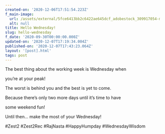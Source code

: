 ```yaml
---
created-on: '2020-12-06T17:51:54.223Z'
f_main-image:
  url: /assets/external/5fce6413bb2c6422ae645dcf_adobestock_309917054-min.jpeg
  alt: null
title: Hello Wednesday!
slug: hello-wednesday
f_date: '2020-09-30T00:00:00.000Z'
updated-on: '2020-12-07T17:19:34.004Z'
published-on: '2020-12-07T17:43:23.064Z'
layout: '[post].html'
tags: post
---
```


The best thing about the working week is Wednesday when

you’re at your peak!

The worst is behind you and the best is yet to come.

Because there’s only two more days until it’s time to have 

some weekend fun!

Until then... make the most of your Wednesday!

#Zest2 #Zest2Rec #RajNasta #HappyHumpday #WednesdayWisdom
